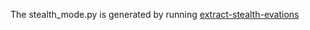 The stealth_mode.py is generated by running [extract-stealth-evations](https://github.com/berstend/puppeteer-extra/tree/master/packages/extract-stealth-evasions)